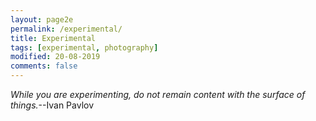 ```yaml
---
layout: page2e
permalink: /experimental/
title: Experimental
tags: [experimental, photography]
modified: 20-08-2019
comments: false
---
```

_While you are experimenting, do not remain content with the surface of things._--Ivan Pavlov
<br/>

[<i class="fa fa-arrow-left"></i>](https://ghattab.github.io/photos/)
